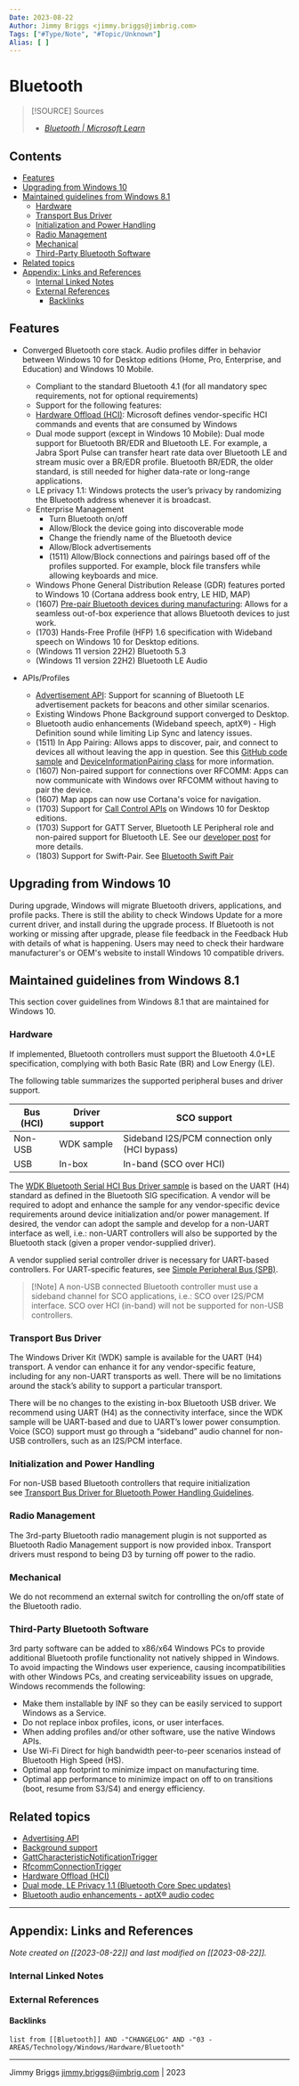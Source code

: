 ```yaml
---
Date: 2023-08-22
Author: Jimmy Briggs <jimmy.briggs@jimbrig.com>
Tags: ["#Type/Note", "#Topic/Unknown"]
Alias: [ ]
---
```


# Bluetooth

> [!SOURCE] Sources
> - *[Bluetooth | Microsoft Learn](https://learn.microsoft.com/en-us/windows-hardware/design/component-guidelines/bluetooth)*

## Contents

- [Features](#features)
- [Upgrading from Windows 10](#upgrading-from-windows%C2%A010)
- [Maintained guidelines from Windows 8.1](#maintained-guidelines-from-windows%C2%A081)
	- [Hardware](#hardware)
	- [Transport Bus Driver](#transport-bus-driver)
	- [Initialization and Power Handling](#initialization-and-power-handling)
	- [Radio Management](#radio-management)
	- [Mechanical](#mechanical)
	- [Third-Party Bluetooth Software](#third-party-bluetooth-software)
- [Related topics](#related-topics)
- [Appendix: Links and References](#appendix-links-and-references)
	- [Internal Linked Notes](#internal-linked-notes)
	- [External References](#external-references)
		- [Backlinks](#backlinks)


## Features

- Converged Bluetooth core stack. Audio profiles differ in behavior between Windows 10 for Desktop editions (Home, Pro, Enterprise, and Education) and Windows 10 Mobile.
    
    - Compliant to the standard Bluetooth 4.1 (for all mandatory spec requirements, not for optional requirements)
    - Support for the following features:
    - [Hardware Offload (HCI)](https://learn.microsoft.com/en-us/windows-hardware/drivers/bluetooth/microsoft-defined-bluetooth-hci-commands-and-events): Microsoft defines vendor-specific HCI commands and events that are consumed by Windows
    - Dual mode support (except in Windows 10 Mobile): Dual mode support for Bluetooth BR/EDR and Bluetooth LE. For example, a Jabra Sport Pulse can transfer heart rate data over Bluetooth LE and stream music over a BR/EDR profile. Bluetooth BR/EDR, the older standard, is still needed for higher data-rate or long-range applications.
    - LE privacy 1.1: Windows protects the user’s privacy by randomizing the Bluetooth address whenever it is broadcast.
    - Enterprise Management
        - Turn Bluetooth on/off
        - Allow/Block the device going into discoverable mode
        - Change the friendly name of the Bluetooth device
        - Allow/Block advertisements
        - (1511) Allow/Block connections and pairings based off of the profiles supported. For example, block file transfers while allowing keyboards and mice.
    - Windows Phone General Distribution Release (GDR) features ported to Windows 10 (Cortana address book entry, LE HID, MAP)
    - (1607) [Pre-pair Bluetooth devices during manufacturing](https://learn.microsoft.com/en-us/windows-hardware/design/component-guidelines/bluetooth-prepairing): Allows for a seamless out-of-box experience that allows Bluetooth devices to just work.
    - (1703) Hands-Free Profile (HFP) 1.6 specification with Wideband speech on Windows 10 for Desktop editions.
    - (Windows 11 version 22H2) Bluetooth 5.3
    - (Windows 11 version 22H2) Bluetooth LE Audio
- APIs/Profiles
    
    - [Advertisement API](https://learn.microsoft.com/en-us/uwp/api/Windows.Devices.Bluetooth.Advertisement): Support for scanning of Bluetooth LE advertisement packets for beacons and other similar scenarios.
    - Existing Windows Phone Background support converged to Desktop.
    - Bluetooth audio enhancements (Wideband speech, aptX®) - High Definition sound while limiting Lip Sync and latency issues.
    - (1511) In App Pairing: Allows apps to discover, pair, and connect to devices all without leaving the app in question. See this [GitHub code sample](https://github.com/Microsoft/Windows-universal-samples/tree/master/Samples/DeviceEnumerationAndPairing) and [DeviceInformationPairing class](https://learn.microsoft.com/en-us/uwp/api/Windows.Devices.Enumeration.DeviceInformationPairing) for more information.
    - (1607) Non-paired support for connections over RFCOMM: Apps can now communicate with Windows over RFCOMM without having to pair the device.
    - (1607) Map apps can now use Cortana's voice for navigation.
    - (1703) Support for [Call Control APIs](https://learn.microsoft.com/en-us/uwp/api/Windows.ApplicationModel.Calls) on Windows 10 for Desktop editions.
    - (1703) Support for GATT Server, Bluetooth LE Peripheral role and non-paired support for Bluetooth LE. See our [developer post](https://blogs.windows.com/windowsdeveloper/2017/01/13/new-bluetooth-features-in-creators-update-gatt-server-bluetooth-le/) for more details.
    - (1803) Support for Swift-Pair. See [Bluetooth Swift Pair](https://learn.microsoft.com/en-us/windows-hardware/design/component-guidelines/bluetooth-swift-pair)

## Upgrading from Windows 10

During upgrade, Windows will migrate Bluetooth drivers, applications, and profile packs. There is still the ability to check Windows Update for a more current driver, and install during the upgrade process. If Bluetooth is not working or missing after upgrade, please file feedback in the Feedback Hub with details of what is happening. Users may need to check their hardware manufacturer's or OEM's website to install Windows 10 compatible drivers.


## Maintained guidelines from Windows 8.1

This section cover guidelines from Windows 8.1 that are maintained for Windows 10.

### Hardware

If implemented, Bluetooth controllers must support the Bluetooth 4.0+LE specification, complying with both Basic Rate (BR) and Low Energy (LE).

The following table summarizes the supported peripheral buses and driver support.

|Bus (HCI)|Driver support|SCO support|
|---|---|---|
|Non-USB|WDK sample|Sideband I2S/PCM connection only (HCI bypass)|
|USB|In-box|In-band (SCO over HCI)|

The [WDK Bluetooth Serial HCI Bus Driver sample](https://github.com/Microsoft/Windows-driver-samples/tree/master/bluetooth/serialhcibus) is based on the UART (H4) standard as defined in the Bluetooth SIG specification. A vendor will be required to adopt and enhance the sample for any vendor-specific device requirements around device initialization and/or power management. If desired, the vendor can adopt the sample and develop for a non-UART interface as well, i.e.: non-UART controllers will also be supported by the Bluetooth stack (given a proper vendor-supplied driver).

A vendor supplied serial controller driver is necessary for UART-based controllers. For UART-specific features, see [Simple Peripheral Bus (SPB)](https://learn.microsoft.com/en-us/windows-hardware/design/component-guidelines/simple-peripheral-bus--spb-).

> [!Note] A non-USB connected Bluetooth controller must use a sideband channel for SCO applications, i.e.: SCO over I2S/PCM interface. SCO over HCI (in-band) will not be supported for non-USB controllers.

### Transport Bus Driver

The Windows Driver Kit (WDK) sample is available for the UART (H4) transport. A vendor can enhance it for any vendor-specific feature, including for any non-UART transports as well. There will be no limitations around the stack’s ability to support a particular transport.

There will be no changes to the existing in-box Bluetooth USB driver. We recommend using UART (H4) as the connectivity interface, since the WDK sample will be UART-based and due to UART’s lower power consumption. Voice (SCO) support must go through a “sideband” audio channel for non-USB controllers, such as an I2S/PCM interface.

### Initialization and Power Handling

For non-USB based Bluetooth controllers that require initialization see [Transport Bus Driver for Bluetooth Power Handling Guidelines](https://learn.microsoft.com/en-us/previous-versions//dn349726(v=vs.85)).

### Radio Management

The 3rd-party Bluetooth radio management plugin is not supported as Bluetooth Radio Management support is now provided inbox. Transport drivers must respond to being D3 by turning off power to the radio.

[](https://learn.microsoft.com/en-us/windows-hardware/design/component-guidelines/bluetooth#mechanical)

### Mechanical

We do not recommend an external switch for controlling the on/off state of the Bluetooth radio.

[](https://learn.microsoft.com/en-us/windows-hardware/design/component-guidelines/bluetooth#third-party-bluetooth-software)

### Third-Party Bluetooth Software

3rd party software can be added to x86/x64 Windows PCs to provide additional Bluetooth profile functionality not natively shipped in Windows. To avoid impacting the Windows user experience, causing incompatibilities with other Windows PCs, and creating serviceability issues on upgrade, Windows recommends the following:

- Make them installable by INF so they can be easily serviced to support Windows as a Service.
- Do not replace inbox profiles, icons, or user interfaces.
- When adding profiles and/or other software, use the native Windows APIs.
- Use Wi-Fi Direct for high bandwidth peer-to-peer scenarios instead of Bluetooth High Speed (HS).
- Optimal app footprint to minimize impact on manufacturing time.
- Optimal app performance to minimize impact on off to on transitions (boot, resume from S3/S4) and energy efficiency.

## Related topics

- [Advertising API](https://learn.microsoft.com/en-us/uwp/api/Windows.Devices.Bluetooth.Advertisement)
- [Background support](https://learn.microsoft.com/en-us/uwp/api/Windows.ApplicationModel.Background)
- [GattCharacteristicNotificationTrigger](https://learn.microsoft.com/en-us/uwp/api/Windows.ApplicationModel.Background.GattCharacteristicNotificationTrigger)
- [RfcommConnectionTrigger](https://learn.microsoft.com/en-us/uwp/api/Windows.ApplicationModel.Background.RfcommConnectionTrigger)
- [Hardware Offload (HCI)](https://learn.microsoft.com/en-us/windows-hardware/drivers/bluetooth/microsoft-defined-bluetooth-hci-commands-and-events)
- [Dual mode, LE Privacy 1.1 (Bluetooth Core Spec updates)](https://www.bluetooth.org/DocMan/handlers/DownloadDoc.ashx?doc_id=282159)
- [Bluetooth audio enhancements - aptX® audio codec](http://www.csr.com/products/aptx)

***

## Appendix: Links and References

*Note created on [[2023-08-22]] and last modified on [[2023-08-22]].*

### Internal Linked Notes

### External References

#### Backlinks

```dataview
list from [[Bluetooth]] AND -"CHANGELOG" AND -"03 - AREAS/Technology/Windows/Hardware/Bluetooth"
```


***

Jimmy Briggs <jimmy.briggs@jimbrig.com> | 2023

